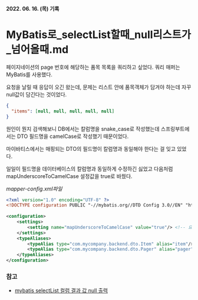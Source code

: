 **2022. 06. 16. (목) 기록**
# MyBatis로_selectList할때_null리스트가_넘어올때.md

페이지네이션의 page 번호에 해당하는 품목 목록을 쿼리하고 싶었다. 쿼리 매퍼는 MyBatis를 사용했다.

요청을 날릴 때 응답이 오긴 왔는데, 문제는 리스트 안에 품목객체가 담겨야 하는데 자꾸 null값이 담긴다는 것이었다.
```json
{
  "items": [null, null, null, null, null]
}
```

원인이 뭔지 검색해보니 DB에서는 칼럼명을 snake_case로 작성했는데 스프링부트에서는 DTO 필드명을 camelCase로 작성했기 때문이었다.

마이바티스에서는 매핑되는 DTO의 필드명이 칼럼명과 동일해야 한다는 걸 잊고 있었다.

일일이 필드명을 데이터베이스의 칼럼명과 동일하게 수정하긴 싫었고 다음처럼 mapUnderscoreToCamelCase 설정값을 true로 바꿨다.

_mapper-config.xml파일_
```xml
<?xml version="1.0" encoding="UTF-8" ?>
<!DOCTYPE configuration PUBLIC "-//mybatis.org//DTD Config 3.0//EN" "http://mybatis.org/dtd/mybatis-3-config.dtd">
  
<configuration>
	<settings>
		<setting name="mapUnderscoreToCamelCase" value="true"/> <!-- 요거 -->
	</settings>
	<typeAliases>
		<typeAlias type="com.mycompany.backend.dto.Item" alias="item"/>
		<typeAlias type="com.mycompany.backend.dto.Pager" alias="pager"/>
	</typeAliases>
</configuration>
```
### 참고
* [mybatis selectList 컬럼 결과 값 null 출력](https://okky.kr/article/868682)
